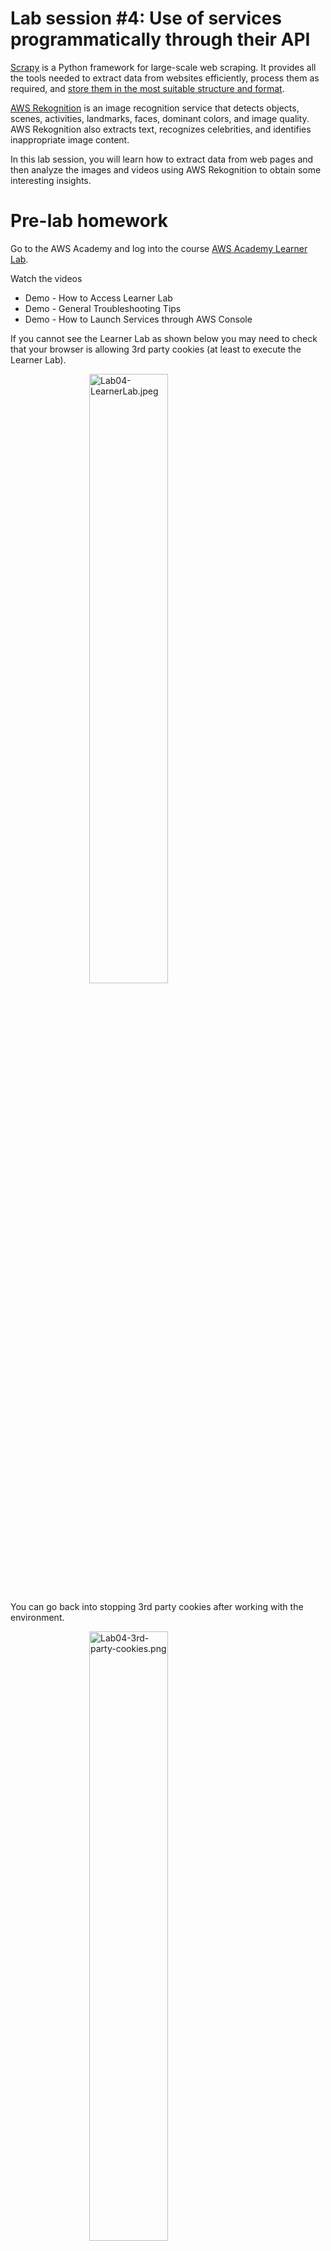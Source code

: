 # Lab session #4: Use of services programmatically through their API

[Scrapy](https://scrapy.org/) is a Python framework for large-scale web scraping. It provides all the tools needed to extract data from websites efficiently, process them as required, and [store them in the most suitable structure and format](https://doc.scrapy.org/en/latest/topics/feed-exports.html).

[AWS Rekognition](https://aws.amazon.com/rekognition/)  is an image recognition service that detects objects, scenes, activities, landmarks, faces, dominant colors, and image quality. AWS Rekognition also extracts text, recognizes celebrities, and identifies inappropriate image content.

In this lab session, you will learn how to extract data from web pages and then analyze the images and videos using AWS Rekognition to obtain some interesting insights.

#  Pre-lab homework

<a name="aws"/>

Go to the AWS Academy and log into the course [AWS Academy Learner Lab](https://awsacademy.instructure.com/courses/109367). 

Watch the videos
- Demo - How to Access Learner Lab
- Demo - General Troubleshooting Tips
- Demo - How to Launch Services through AWS Console

If you cannot see the Learner Lab as shown below you may need to check that your browser is allowing 3rd party cookies (at least to execute the Learner Lab).

  <img src="images/Lab04-LearnerLab.jpeg" alt="Lab04-LearnerLab.jpeg"  style="width: 50%; padding-left: 25%;">


 You can go back into stopping 3rd party cookies after working with the environment.

  <img src="images/Lab04-3rd-party-cookies.png" alt="Lab04-3rd-party-cookies.png"  style="width: 50%; padding-left: 25%;">

#  Tasks for Lab session #4

* [Task 4.1: Extract images from a website](#Tasks41)
* [Task 4.2: Obtain insights about an image using AWS Rekognition](#Tasks42) 
* [Task 4.3: Get insights into a website images using AWS Rekognition](#Tasks43) 

<a name="Tasks41"/>

## Task 4.1: Extract images from a website

Learn more about Scrapy by reading a detailed [Scrapy Tutorial](https://doc.scrapy.org/en/latest/intro/tutorial.html) and [Scrapy documentation](https://doc.scrapy.org/en/latest/).

### Scrapy installation

Scrapy can be installed using pip.

```bash
_$ pip install scrapy
```

### Scrapy shell

Once the Scrapy package is installed, you can use the Scrapy shell to do some testing before programming your web data extraction. In the following example, we download the home page of ["Universitat Politècnica de Catalunya"](https://www.upc.edu/). Please, inspect the structure of the HTML, and extract the images included in each page. As you can see we can use a CSS syntax to select the HTML elements of the page.

```python
fetch("https://www.upc.edu/")
print(response.text)
response.css("img").extract_first()
response.css("a").extract_first()
```

To find the "search path" you may want to use Google Chrome, find the URL, inspect the code, and use the search bar at the bottom of the code to match the path.

### Scrapy custom spyders

Once you have explored the page you can write a custom spyder to programmatically extract data from HTML pages.

```bash
_$ scrapy startproject imageScraper
```

The above command will create the following file structure in the current directory:


  <img src="images/Lab04-imageScraper.png" alt="Lab04-imageScraper.png"  style="height: 400px; padding-left: 25%;">


The most important components are the file `imageScraper/settings.py` containing the settings for the project and the directory `imageScraper/spiders/` that keeps all the custom spiders.

We can use the DEPTH_LIMIT configuration variable to restrict image retrieval to first-level pages (e.g., www.upc.edu/xxx/) and exclude second-level (e.g., www.upc.edu/xxx/yyy/) and third-level URLs (e.g., www.upc.edu/xxx/yyy/zzz/) and beyond. By setting DEPTH_LIMIT to 0, which is the default value, the crawler will access pages at all levels within the website.

```python
DEPTH_LIMIT = 1
```

Now you can create a new spider by typing:

```bash
_$ cd imageScraper
_$ scrapy genspider image www.upc.edu
```

The execution creates a file named `imageScraper/spiders/image.py` inside the project directory. The file contains the following basic code:
```python
import scrapy


class ImageSpider(scrapy.Spider):
    name = 'image'
    allowed_domains = ['www.upc.edu']
    start_urls = ['http://www.upc.edu/']

    def parse(self, response):
        pass
```

Few things to note here:

- **name**: Name of the spider, in this case, it is “image”. Naming spiders properly is essential when you have to maintain hundreds of spiders.
- **allowed_domains**: An optional list of strings containing domains that this spider is allowed to crawl. Requests for URLs not belonging to the domain names specified in this list won’t be followed.
- **parse(self, response)**: This function is called whenever the crawler successfully crawls a URL. Remember the response object from earlier?.

After every successful crawl the *parse(..)* method is called, and so that’s where you write your extraction logic. 

For our example, we decide that we want to extract the list of images from the homepage.

```python
import scrapy
from urllib.parse import urljoin

class ImagesSpider(scrapy.Spider):
    name = "images"
    allowed_domains = ["www.upc.edu"]
    start_urls = ["https://www.upc.edu"]

    def parse(self, response):
        # Extract image URLs
        for img in response.css("img"):
            image_src = img.attrib.get('src') or img.attrib.get('data-src')  # Fallback to 'data-src'
            if image_src is not None:
                full_image_url = urljoin(response.url, image_src)
                yield {
                    'img_url': full_image_url,
                    'appears_url': response.url,
                }
```

Once the homepage has been crawled we can continue crawling the rest of the URLs that appear in the page by selecting the tag **a** (anchor) with the attribute **href**.
```python
        # Extract and follow hyperlinks
        for link in response.css("a[href]"):
            link_href = link.attrib.get('href')
            if link_href and link_href.startswith('https://'):  # Validating full link
                yield response.follow(link_href, callback=self.parse)
```
We can feed the crawler with all the URLs found. The only URLs that will be crawled will be the ones matching the allowed_domains and the DEPTH_LIMIT defined.

```python
    allowed_domains = ["www.upc.edu"]
```
We need to get the list of unique images found. It is possible to define `unique_images` inside the `ImagesSpider` class.
```python
    unique_images = []
```

We'll add the images to the list only if it is not already present.

```python
                if full_image_url not in self.unique_images:
                    self.unique_images.append(full_image_url)
```

`closed` is a method that can be defined in class `ImagesSpider` and it is invoked once all the URLs have been crawled.

```python

    def closed(self, cause):
        self.unique_images.sort()
        print(self.unique_images)
```

The above code yields a JSON record containing something like the following example:

```json
   {
    "img_url": "https://www.upc.edu/++theme++homeupc/assets/images/Logo.svg",
    "appears_url": "https://www.upc.edu/ca"
  }
```

### Extract your results to a JSON file

To obtain the results of parsing the home page of the UPC we can type at the command line below. We use the *name* of the parser and tell it to output the result to a file that will contain a list of JSON records.

```bash
_$ scrapy crawl image -o image.json

```

To debug the code using PyCharm we can add a new file named `main.py`, in the same directory containing `scrapy.cnf`, that will contain the command line that we typed before. I strongly advise you to use this option to speed up the creation of your parsers.


  <img src="images/Lab04-pycharmConfig.png" alt="Lab04-pycharmConfig" style="width: 50%; padding-left: 25%">



```python
from scrapy import cmdline

cmdline.execute("scrapy crawl image -o image.json".split())
```

Add all the files that you have created to your private .*https://github.com/CCBDA-UPC/2024-4-xx* repository.

**Q41  Add your thoughts about the above tasks.**


<a name="Tasks42"/>

## Task 4.2: Obtain insights about an image using AWS Rekognition

Open the modules and open the "Learner Lab". Click the button "Start Lab", wait until the environment is up, and then click "AWS" at the top of the window and open the AWS Console.

<img src="./images/Lab04-LearnerLab.jpeg" alt="Learner lab" title="Learner lab"/>

Once the AWS Console is open find the service "Amazon Rekognition" and launch the demo.


Play with the demo using the provided image some of the images obtained in the previous section.

![Lab04-sampleImage.jpeg](images/Lab04-sampleImage.jpeg)

![Lab04-RekognitionDemo.png](images/Lab04-RekognitionDemo.png)

**Q421 Add your thoughts about the above tasks.** 

### Create a Python script that sends an image to AWS Rekognition and retrieves the analysis

#### Obtain the AWS credentials

All service access to the *AWS Learner Lab account* is limited to the **us-east-1** and **us-west-2** regions unless
mentioned otherwise in the service details that appear in the Learner Lab service description. If you load a service
console page in another AWS Region you will see access error messages.

**Caveat:** the credentials value change every time that you initiate a new *AWS Learner Lab session*.

##### List the contents of the configuration file

At your CLI type the following command that will provide the necessary values

````bash
ddd_v1_w_3cWf_628331@runweb75472:~$ cat $HOME/.aws/credentials
[default]
aws_access_key_id = <YOUR-ACCESS-KEY-ID>
aws_secret_access_key = <YOUR-SECRET-ACCESS-KEY>
aws_session_token = <YOUR-AWS-SESSION-TOKEN>
````
If the file does not contain the credentials use the second method.

##### Use AWS Details
Click on `AWS Details` to have the window below shown.

<img alt="Lab04-aws-details1.png" src="images/Lab04-aws-details1.png" width="50%"/>

Click on the button `Show` next to `AWS CLI`. Copy the values.

<img alt="Lab04-aws-details2.png" src="images/Lab04-aws-details2.png" width="50%"/>


#### Add a script to interact with AWS Comprehend

Use the code in [`Recognize_1.py`](Recognize_1.py) which uses the [boto3 library](https://boto3.amazonaws.com/v1/documentation/api/latest/guide/quickstart.html) to invoke the [image recognition service](https://boto3.amazonaws.com/v1/documentation/api/latest/reference/services/rekognition.html) and outputs the result.

```python
import boto3
import json
import os
from dotenv import load_dotenv

load_dotenv()

with open('./images/Lab04-sampleImage.jpeg', 'rb') as fd:
    image = fd.read()

recognize = boto3.client('rekognition',
                         region_name=os.getenv('AWS_REGION'),
                         aws_access_key_id=os.getenv('AWS_ACCESS_KEY_ID'),
                         aws_secret_access_key=os.getenv('AWS_SECRET_ACCESS_KEY'),
                         aws_session_token=os.getenv('AWS_SESSION_TOKEN'))
labels_list = recognize.detect_labels(Image={'Bytes': image}, MaxLabels=10, MinConfidence=70)
print(json.dumps(labels_list, indent=4))
```

```json
{
  "Labels": [
    {
      "Name": "Crowd",
      "Confidence": 99.99995422363281,
      "Instances": [],
      "Parents": [
        {
          "Name": "Person"
        }
      ],
      "Aliases": [],
      "Categories": [
        {
          "Name": "Person Description"
        }
      ]
    },
    {
      "Name": "Person",
      "Confidence": 99.99995422363281,
      "Instances": [
        {
          "BoundingBox": {
            "Width": 0.12894393503665924,
            "Height": 0.35750454664230347,
            "Left": 0.4808120131492615,
            "Top": 0.3740279972553253
          },
          "Confidence": 99.70088958740234
        },
        {
          "BoundingBox": {
            "Width": 0.11610560119152069,
            "Height": 0.4229159355163574,
            "Left": 0.0818672701716423,
            "Top": 0.2698194086551666
          },
          "Confidence": 99.66973876953125
        },
        {
          "BoundingBox": {
            "Width": 0.21254201233386993,
            "Height": 0.37966635823249817,
            "Left": 0.7135862112045288,
            "Top": 0.40775251388549805
          },
          "Confidence": 99.6224136352539
        },
        {
          "BoundingBox": {
            "Width": 0.1125546246767044,
            "Height": 0.32264119386672974,
            "Left": 0.27944132685661316,
            "Top": 0.3795841634273529
          },
          "Confidence": 99.5901870727539
        },
        {
          "BoundingBox": {
            "Width": 0.1910828799009323,
            "Height": 0.30100688338279724,
            "Left": 0.20694220066070557,
            "Top": 0.6622647047042847
          },
          "Confidence": 99.55730438232422
        },
        {
          "BoundingBox": {
            "Width": 0.18923720717430115,
            "Height": 0.3014851212501526,
            "Left": 0.39241740107536316,
            "Top": 0.6974440217018127
          },
          "Confidence": 98.555419921875
        },
        {
          "BoundingBox": {
            "Width": 0.22100703418254852,
            "Height": 0.281598836183548,
            "Left": 0.5547536611557007,
            "Top": 0.7183756232261658
          },
          "Confidence": 98.39226531982422
        },
        {
          "BoundingBox": {
            "Width": 0.2582959532737732,
            "Height": 0.2904464602470398,
            "Left": 0.6936929821968079,
            "Top": 0.7093237042427063
          },
          "Confidence": 98.30375671386719
        },
        {
          "BoundingBox": {
            "Width": 0.15318384766578674,
            "Height": 0.30458614230155945,
            "Left": 0.7919331192970276,
            "Top": 0.6382029056549072
          },
          "Confidence": 97.72750091552734
        },
        {
          "BoundingBox": {
            "Width": 0.13399796187877655,
            "Height": 0.2561280429363251,
            "Left": 0.6102837324142456,
            "Top": 0.611282229423523
          },
          "Confidence": 97.62276458740234
        },
        {
          "BoundingBox": {
            "Width": 0.14009936153888702,
            "Height": 0.15651848912239075,
            "Left": 0.17773200571537018,
            "Top": 0.618211567401886
          },
          "Confidence": 95.98444366455078
        },
        {
          "BoundingBox": {
            "Width": 0.14211870729923248,
            "Height": 0.179799884557724,
            "Left": 0.03909475356340408,
            "Top": 0.5740248560905457
          },
          "Confidence": 95.24139404296875
        },
        {
          "BoundingBox": {
            "Width": 0.1584833562374115,
            "Height": 0.29877763986587524,
            "Left": 0.0796993225812912,
            "Top": 0.700888454914093
          },
          "Confidence": 95.08063507080078
        },
        {
          "BoundingBox": {
            "Width": 0.16035592555999756,
            "Height": 0.2708810567855835,
            "Left": 0.0003941879840567708,
            "Top": 0.7290992140769958
          },
          "Confidence": 92.44922637939453
        },
        {
          "BoundingBox": {
            "Width": 0.035537686198949814,
            "Height": 0.07679184526205063,
            "Left": 0.01201602816581726,
            "Top": 0.6788983941078186
          },
          "Confidence": 84.72416687011719
        }
      ],
      "Parents": [],
      "Aliases": [
        {
          "Name": "Human"
        }
      ],
      "Categories": [
        {
          "Name": "Person Description"
        }
      ]
    },
    {
      "Name": "Audience",
      "Confidence": 99.96797943115234,
      "Instances": [],
      "Parents": [
        {
          "Name": "Crowd"
        },
        {
          "Name": "Person"
        }
      ],
      "Aliases": [],
      "Categories": [
        {
          "Name": "Performing Arts"
        }
      ]
    },
    {
      "Name": "Chair",
      "Confidence": 99.93281555175781,
      "Instances": [
        {
          "BoundingBox": {
            "Width": 0.14681798219680786,
            "Height": 0.2093701958656311,
            "Left": 0.4752836525440216,
            "Top": 0.5199379920959473
          },
          "Confidence": 99.93281555175781
        },
        {
          "BoundingBox": {
            "Width": 0.153163880109787,
            "Height": 0.17988941073417664,
            "Left": 0.24217256903648376,
            "Top": 0.55253666639328
          },
          "Confidence": 99.77008819580078
        },
        {
          "BoundingBox": {
            "Width": 0.14017456769943237,
            "Height": 0.08491340279579163,
            "Left": 0.7451263666152954,
            "Top": 0.9150865077972412
          },
          "Confidence": 97.67218780517578
        },
        {
          "BoundingBox": {
            "Width": 0.15577459335327148,
            "Height": 0.2323492467403412,
            "Left": 0.7789000868797302,
            "Top": 0.5389119982719421
          },
          "Confidence": 97.0833740234375
        },
        {
          "BoundingBox": {
            "Width": 0.06615076959133148,
            "Height": 0.08635266125202179,
            "Left": 0.6475703716278076,
            "Top": 0.8072365522384644
          },
          "Confidence": 75.36813354492188
        }
      ],
      "Parents": [
        {
          "Name": "Furniture"
        }
      ],
      "Aliases": [],
      "Categories": [
        {
          "Name": "Furniture and Furnishings"
        }
      ]
    },
    {
      "Name": "Microphone",
      "Confidence": 99.73712921142578,
      "Instances": [
        {
          "BoundingBox": {
            "Width": 0.04608222842216492,
            "Height": 0.05529649555683136,
            "Left": 0.07135389000177383,
            "Top": 0.3253592550754547
          },
          "Confidence": 99.73712921142578
        }
      ],
      "Parents": [
        {
          "Name": "Electrical Device"
        }
      ],
      "Aliases": [],
      "Categories": [
        {
          "Name": "Technology and Computing"
        }
      ]
    },
    {
      "Name": "Adult",
      "Confidence": 99.70088958740234,
      "Instances": [
        {
          "BoundingBox": {
            "Width": 0.12894393503665924,
            "Height": 0.35750454664230347,
            "Left": 0.4808120131492615,
            "Top": 0.3740279972553253
          },
          "Confidence": 99.70088958740234
        },
        {
          "BoundingBox": {
            "Width": 0.11610560119152069,
            "Height": 0.4229159355163574,
            "Left": 0.0818672701716423,
            "Top": 0.2698194086551666
          },
          "Confidence": 99.66973876953125
        },
        {
          "BoundingBox": {
            "Width": 0.21254201233386993,
            "Height": 0.37966635823249817,
            "Left": 0.7135862112045288,
            "Top": 0.40775251388549805
          },
          "Confidence": 99.6224136352539
        },
        {
          "BoundingBox": {
            "Width": 0.1910828799009323,
            "Height": 0.30100688338279724,
            "Left": 0.20694220066070557,
            "Top": 0.6622647047042847
          },
          "Confidence": 99.55730438232422
        },
        {
          "BoundingBox": {
            "Width": 0.2582959532737732,
            "Height": 0.2904464602470398,
            "Left": 0.6936929821968079,
            "Top": 0.7093237042427063
          },
          "Confidence": 98.30375671386719
        },
        {
          "BoundingBox": {
            "Width": 0.15318384766578674,
            "Height": 0.30458614230155945,
            "Left": 0.7919331192970276,
            "Top": 0.6382029056549072
          },
          "Confidence": 97.72750091552734
        }
      ],
      "Parents": [
        {
          "Name": "Person"
        }
      ],
      "Aliases": [],
      "Categories": [
        {
          "Name": "Person Description"
        }
      ]
    },
    {
      "Name": "Female",
      "Confidence": 99.70088958740234,
      "Instances": [
        {
          "BoundingBox": {
            "Width": 0.12894393503665924,
            "Height": 0.35750454664230347,
            "Left": 0.4808120131492615,
            "Top": 0.3740279972553253
          },
          "Confidence": 99.70088958740234
        },
        {
          "BoundingBox": {
            "Width": 0.11610560119152069,
            "Height": 0.4229159355163574,
            "Left": 0.0818672701716423,
            "Top": 0.2698194086551666
          },
          "Confidence": 99.66973876953125
        },
        {
          "BoundingBox": {
            "Width": 0.21254201233386993,
            "Height": 0.37966635823249817,
            "Left": 0.7135862112045288,
            "Top": 0.40775251388549805
          },
          "Confidence": 99.6224136352539
        },
        {
          "BoundingBox": {
            "Width": 0.1910828799009323,
            "Height": 0.30100688338279724,
            "Left": 0.20694220066070557,
            "Top": 0.6622647047042847
          },
          "Confidence": 99.55730438232422
        },
        {
          "BoundingBox": {
            "Width": 0.2582959532737732,
            "Height": 0.2904464602470398,
            "Left": 0.6936929821968079,
            "Top": 0.7093237042427063
          },
          "Confidence": 98.30375671386719
        },
        {
          "BoundingBox": {
            "Width": 0.15318384766578674,
            "Height": 0.30458614230155945,
            "Left": 0.7919331192970276,
            "Top": 0.6382029056549072
          },
          "Confidence": 97.72750091552734
        }
      ],
      "Parents": [
        {
          "Name": "Person"
        }
      ],
      "Aliases": [],
      "Categories": [
        {
          "Name": "Person Description"
        }
      ]
    },
    {
      "Name": "Woman",
      "Confidence": 99.70088958740234,
      "Instances": [
        {
          "BoundingBox": {
            "Width": 0.12894393503665924,
            "Height": 0.35750454664230347,
            "Left": 0.4808120131492615,
            "Top": 0.3740279972553253
          },
          "Confidence": 99.70088958740234
        },
        {
          "BoundingBox": {
            "Width": 0.11610560119152069,
            "Height": 0.4229159355163574,
            "Left": 0.0818672701716423,
            "Top": 0.2698194086551666
          },
          "Confidence": 99.66973876953125
        },
        {
          "BoundingBox": {
            "Width": 0.21254201233386993,
            "Height": 0.37966635823249817,
            "Left": 0.7135862112045288,
            "Top": 0.40775251388549805
          },
          "Confidence": 99.6224136352539
        },
        {
          "BoundingBox": {
            "Width": 0.1910828799009323,
            "Height": 0.30100688338279724,
            "Left": 0.20694220066070557,
            "Top": 0.6622647047042847
          },
          "Confidence": 99.55730438232422
        },
        {
          "BoundingBox": {
            "Width": 0.2582959532737732,
            "Height": 0.2904464602470398,
            "Left": 0.6936929821968079,
            "Top": 0.7093237042427063
          },
          "Confidence": 98.30375671386719
        },
        {
          "BoundingBox": {
            "Width": 0.15318384766578674,
            "Height": 0.30458614230155945,
            "Left": 0.7919331192970276,
            "Top": 0.6382029056549072
          },
          "Confidence": 97.72750091552734
        }
      ],
      "Parents": [
        {
          "Name": "Adult"
        },
        {
          "Name": "Female"
        },
        {
          "Name": "Person"
        }
      ],
      "Aliases": [],
      "Categories": [
        {
          "Name": "Person Description"
        }
      ]
    },
    {
      "Name": "Speech",
      "Confidence": 99.23688507080078,
      "Instances": [],
      "Parents": [
        {
          "Name": "Audience"
        },
        {
          "Name": "Crowd"
        },
        {
          "Name": "Person"
        }
      ],
      "Aliases": [
        {
          "Name": "Public Speaking"
        }
      ],
      "Categories": [
        {
          "Name": "Actions"
        }
      ]
    },
    {
      "Name": "People",
      "Confidence": 98.7227783203125,
      "Instances": [],
      "Parents": [
        {
          "Name": "Person"
        }
      ],
      "Aliases": [],
      "Categories": [
        {
          "Name": "Person Description"
        }
      ]
    }
  ],
  "LabelModelVersion": "3.0",
  "ResponseMetadata": {
    "RequestId": "0ea0a699-dc16-45e9-8a13-028aac977a45",
    "HTTPStatusCode": 200,
    "HTTPHeaders": {
      "x-amzn-requestid": "0ea0a699-dc16-45e9-8a13-028aac977a45",
      "content-type": "application/x-amz-json-1.1",
      "content-length": "7779",
      "date": "Tue, 11 Mar 2025 17:32:47 GMT"
    },
    "RetryAttempts": 0
  }
}
```

**Q422 Add your thoughts about the above tasks.** 

<a name="Tasks43"/>

## Task 4.3: Get insights of website images using AWS Rekognition

Using the code in the prevous sections build a Python application that obtains some insights out of website images. You are free to use any AWS Rekognition functionality.

You may want to use the [requests](https://pypi.org/project/requests/) Python library to interact with the images.

You may also want to create an AWS S3 Bucket to [store the images](./S3.py), depending on the AWS Rekognition functionality. The example below considers that the bucket `lab04-main.ccbda.upc.edu` already exists. Remember that AWS S3 buckets **must** have a globally unique name.

```python
import boto3
import os
from dotenv import load_dotenv

load_dotenv()

# Define the name of the S3 bucket
BUCKET = 'lab04-main.ccbda.upc.edu'

# Create an S3 client using boto3 and credentials loaded from environment variables
s3 = boto3.client(
    's3',  # Specify that it is an S3 client
    region_name=os.getenv('AWS_REGION'),
    aws_access_key_id=os.getenv('AWS_ACCESS_KEY_ID'),
    aws_secret_access_key=os.getenv('AWS_SECRET_ACCESS_KEY'),
    aws_session_token=os.getenv('AWS_SESSION_TOKEN')
)

# Specify the name of the object to be uploaded to S3
objectName = 'sample_image.jpg'

# Open the file located at './images/Lab04-sampleImage.jpeg' in binary read mode
with open('./images/Lab04-sampleImage.jpeg', 'rb') as fd:
    # Read the content of the file as binary data
    image = fd.read()
    # Upload the binary data (image) to the specified S3 bucket with the given object name
    s3.put_object(Bucket=BUCKET, Body=image, Key=objectName)

# Open (or create) a file named 'downloaded.jpeg' in binary write mode to save the downloaded object
with open('./downloaded.jpeg', 'wb') as fd:
    # Retrieve the object from the S3 bucket using its key
    response = s3.get_object(Bucket=BUCKET, Key=objectName)
    # Write the content of the downloaded object to the local file
    fd.write(response['Body'].read())
```

**Q431 What is the goal of your application?**

Include the code modifications and eventual new files in the repo.

**Q432  Add your thoughts about the application developed and the results that you have obtained.**


Make sure that you have updated your local GitHub repository (using the `git` commands `add`, `commit`, and `push`) with all the files generated during this session. 

**Before the deadline**, all team members shall push their responses to their private *https://github.com/CCBDA-UPC/2024-4-xx* repository.